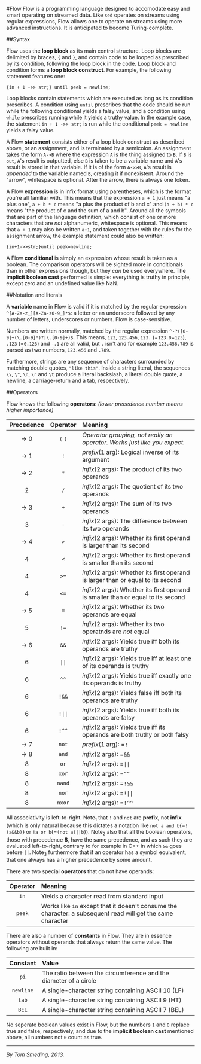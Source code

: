 #Flow
Flow is a programming language designed to accomodate easy and smart operating on streamed data. Like `sed` operates on streams using regular expressions, Flow allows one to operate on streams using more advanced instructions. It is anticipated to become Turing-complete.

##Syntax

Flow uses the **loop block** as its main control structure. Loop blocks are delimited by braces, `{` and `}`, and contain code to be looped as prescribed by its condition, following the loop block in the code. Loop block and condition forms a **loop block construct**. For example, the following statement features one:

    {in + 1 ->> str;} until peek = newline;

Loop blocks contain statements which are executed as long as its condition prescribes. A condition using `until` prescribes that the code should be run while the following conditional yields a falsy value, and a condition using `while` prescribes running while it yields a truthy value. In the example case, the statement `in + 1 ->> str;` is run while the conditional `peek = newline` yields a falsy value.

A Flow **statement** consists either of a loop block construct as described above, or an assignment, and is terminated by a semicolon. An assignment takes the form `A->B` where the expression `A` is the thing assigned to `B`. If `B` is `out`, `A`'s result is outputted, else `B` is taken to be a variable name and `A`'s result is stored in that variable. If it is of the form `A->>B`, `A`'s result is _appended_ to the variable named `B`, creating it if nonexistent. Around the "arrow", whitespace is optional. After the arrow, there is always one token.

A Flow **expression** is in infix format using parentheses, which is the format you're all familiar with. This means that the expression `a + 1` just means "a plus one", `a + b * c` means "a plus the product of b and c" and `(a + b) * c` means "the product of c and the sum of a and b". Around all the symbols that are part of the language definition, which consist of one or more characters that are _not_ alphanumeric, whitespace is optional. This means that `a + 1` may also be written `a+1`, and taken together with the rules for the assignment arrow, the example statement could also be written:

    {in+1->>str;}until peek=newline;

A Flow **conditional** is simply an expression whose result is taken as a boolean. The comparison operators will be sighted more in conditionals than in other expressions though, but they _can_ be used everywhere. The **implicit boolean cast** performed is simple: everything is truthy in principle, except zero and an undefined value like NaN.

##Notation and literals

A **variable** name in Flow is valid if it is matched by the regular expression `^[A-Za-z_][A-Za-z0-9_]*$`: a letter or an underscore followed by any number of letters, underscores or numbers. Flow is case-sensitive.

Numbers are written normally, matched by the regular expression `^-?([0-9]+(\.[0-9]*)?|\.[0-9]+)$`. This means, `123`, `123.456`, `123.` (=`123.0`=`123`), `.123` (=`0.123`) and `-.1` are all valid, but `.` isn't and for example `123.456.789` is parsed as two numbers, `123.456` and `.789`.

Furthermore, strings are any sequence of characters surrounded by matching double quotes, `"like this"`. Inside a string literal, the sequences `\\`, `\"`, `\n`, `\r` and `\t` produce a literal backslash, a literal double quote, a newline, a carriage-return and a tab, respectively.

##Operators

Flow knows the following **operators**: _(lower precedence number means higher importance)_

Precedence|   Operator  | Meaning
:--------:|:-----------:|:-------
 &rarr; 0 |`(` `)`      | _Operator grouping, not really an operator. Works just like you expect._
 &rarr; 1 |`!`          | _prefix_(1 arg): Logical inverse of its argument
 &rarr; 2 |`*`          | _infix_(2 args): The product of its two operands
    2     |`/`          | _infix_(2 args): The quotient of its two operands
 &rarr; 3 |`+`          | _infix_(2 args): The sum of its two operands
    3     |`-`          | _infix_(2 args): The difference between its two operands
 &rarr; 4 |`>`          | _infix_(2 args): Whether its first operand is larger than its second
    4     |`<`          | _infix_(2 args): Whether its first operand is smaller than its second
    4     |`>=`         | _infix_(2 args): Whether its first operand is larger than or equal to its second
    4     |`<=`         | _infix_(2 args): Whether its first operand is smaller than or equal to its second
 &rarr; 5 |`=`          | _infix_(2 args): Whether its two operands are equal
    5     |`!=`         | _infix_(2 args): Whether its two operatnds are _not_ equal
 &rarr; 6 |`&&`         | _infix_(2 args): Yields true iff both its operands are truthy
    6     |`\|\|`       | _infix_(2 args): Yields true iff at least one of its operands is truthy
    6     |`^^`         | _infix_(2 args): Yields true iff exactly one its operands is truthy
    6     |`!&&`        | _infix_(2 args): Yields false iff both its operands are truthy
    6     |`!\|\|`      | _infix_(2 args): Yields true iff both its operands are falsy
    6     |`!^^`        | _infix_(2 args): Yields true iff its operands are both truthy or both falsy
 &rarr; 7 |`not`        | _prefix_(1 arg): =`!`
 &rarr; 8 |`and`        | _infix_(2 args): =`&&`
    8     |`or`         | _infix_(2 args): =`\|\|`
    8     |`xor`        | _infix_(2 args): =`^^`
    8     |`nand`       | _infix_(2 args): =`!&&`
    8     |`nor`        | _infix_(2 args): =`!\|\|`
    8     |`nxor`       | _infix_(2 args): =`!^^`

All associativity is left-to-right. Note<sub>1</sub> that `!` and `not` are **prefix**, not **infix** (which is only natural because this dictates a notation like `not a and b`{=`!(a&&b)`} or `!a or b`{=`(not a)||b`}). Note<sub>2</sub> also that all the boolean operators, those with precedence **8**, have the same precedence, and as such they are evaluated left-to-right, contrary to for example in C++ in which `&&` goes before `||`. Note<sub>3</sub> furthermore that if an operator has a symbol equivalent, that one always has a higher precedence by some amount.

There are two special **operators** that do not have operands:

   Operator  | Meaning
:-----------:|:-------
`in`         |Yields a character read from standard input
`peek`       |Works like `in` except that it doesn't consume the character: a subsequent read will get the same character

There are also a number of **constants** in Flow. They are in essence operators without operands that always return the same value. The following are built in:

Constant|Value
:------:|:----
`pi`|The ratio between the circumference and the diameter of a circle
`newline`|A single-character string containing ASCII 10 (LF)
`tab`|A single-character string containing ASCII 9 (HT)
`BEL`|A single-character string containing ASCII 7 (BEL)

No seperate boolean values exist in Flow, but the numbers `1` and `0` replace true and false, respectively, and due to the **implicit boolean cast** mentioned above, all numbers not `0` count as true.

---

_By Tom Smeding, 2013._

[1]: http://en.wikipedia.org/wiki/Reverse_Polish_notation